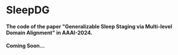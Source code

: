 # SleepDG
#### The code of the paper "Generalizable Sleep Staging via Multi-level Domain Alignment" in AAAI-2024.
#### Coming Soon...
